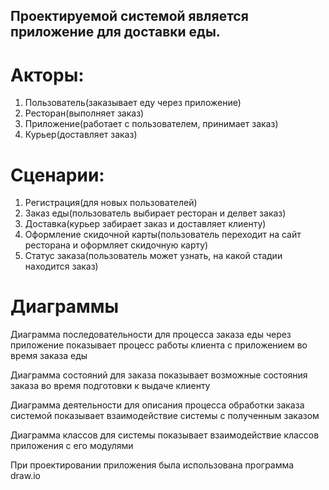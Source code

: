 ## Проектируемой системой является приложение для доставки еды.

# Акторы:
  1. Пользователь(заказывает еду через приложение)
  2. Ресторан(выполняет заказ)
  3. Приложение(работает с пользователем, принимает заказ)
  4. Курьер(доставляет заказ)

# Сценарии:
  1. Регистрация(для новых пользователей)
  2. Заказ еды(пользователь выбирает ресторан и делвет заказ)
  3. Доставка(курьер забирает заказ и доставляет клиенту)
  4. Оформление скидочной карты(пользователь переходит на сайт ресторана и оформляет скидочную карту)
  5. Статус заказа(пользователь может узнать, на какой стадии находится заказ)

# Диаграммы
Диаграмма последовательности для процесса заказа еды через приложение показывает процесс работы клиента с приложением во время заказа еды

Диаграмма состояний для заказа показывает возможные состояния заказа во время подготовки к выдаче клиенту

Диаграмма деятельности для описания процесса обработки заказа системой показывает взаимодействие системы с полученным заказом

Диаграмма классов для системы показывает взаимодействие классов приложения с его модулями

При проектировании приложения была использована программа draw.io
